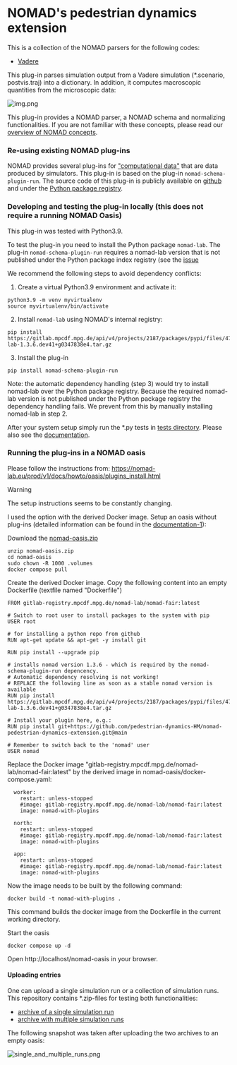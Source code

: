 # NOMAD's pedestrian dynamics extension 

This is a collection of the NOMAD parsers for the following codes:
- [Vadere](https://www.vadere.org)

This plug-in parses simulation output from a Vadere simulation (*.scenario, postvis.traj) into a dictionary.
In addition, it computes macroscopic quantities from the microscopic data:


![img.png](docs/images/macroscopic_qunatities.png)




This plug-in provides a NOMAD parser, a NOMAD schema and normalizing functionalities.
If you are not familiar with these concepts, please read our [overview of NOMAD concepts](docs/concepts/plugin_types_and_data_processing.md).


### Re-using existing NOMAD plug-ins

NOMAD provides several plug-ins for ["computational data"](https://nomad-lab.eu/prod/v1/docs/examples/computational_data/schema_plugins.html) that are data produced by simulators.
This plug-in is based on the plug-in ```nomad-schema-plugin-run```. 
The source code of this plug-in is publicly available on [github](https://github.com/nomad-coe/nomad-schema-plugin-run) 
and under the [Python package registry](https://pypi.org/project/nomad-schema-plugin-run/).





### Developing and testing the plug-in locally (this does not require a running NOMAD Oasis)
This plug-in was tested with Python3.9.

To test the plug-in you need to install the Python package ```nomad-lab```. The plug-in ```nomad-schema-plugin-run``` requires a 
nomad-lab version that is not published under the Python package index registry (see the [issue](https://github.com/pedestrian-dynamics-HM/nomad-pedestrian-dynamics-extension/issues/3)

We recommend the following steps to avoid dependency conflicts:

1. Create a virtual Python3.9 environment and activate it:
```
python3.9 -m venv myvirtualenv
source myvirtualenv/bin/activate
```
2. Install ```nomad-lab``` using NOMAD's internal registry:
```
pip install https://gitlab.mpcdf.mpg.de/api/v4/projects/2187/packages/pypi/files/472e0cb3bc16d51251a84464686db9e1ce80791a945ffa5faa3e69ee869b6012/nomad-lab-1.3.6.dev41+g0347838e4.tar.gz
```
3. Install the plug-in 
```
pip install nomad-schema-plugin-run
```
Note: the automatic dependency handling (step 3) would try to install nomad-lab over the Python package registry.
Because the required nomad-lab version is not published under the Python package registry the dependency handling fails.
We prevent from this by manually installing nomad-lab in step 2.

After your system setup simply run the *.py tests in [tests directory](tests).
Please also see the [documentation](docs/index.md).


### Running the plug-ins in a NOMAD oasis

Please follow the instructions from: https://nomad-lab.eu/prod/v1/docs/howto/oasis/plugins_install.html

> [!WARNING]
> The setup instructions seems to be constantly changing.

I used the option with the derived Docker image.
Setup an oasis without plug-ins (detailed information can be found in the [documentation-1](https://nomad-lab.eu/prod/v1/docs/howto/oasis/install.html)):

Download the [nomad-oasis.zip](https://nomad-lab.eu/prod/v1/docs/assets/nomad-oasis.zip)
```
unzip nomad-oasis.zip
cd nomad-oasis
sudo chown -R 1000 .volumes
docker compose pull
```

Create the derived Docker image. Copy the following content into an empty Dockerfile (textfile named "Dockerfile") 

```
FROM gitlab-registry.mpcdf.mpg.de/nomad-lab/nomad-fair:latest

# Switch to root user to install packages to the system with pip
USER root

# for installing a python repo from github
RUN apt-get update && apt-get -y install git

RUN pip install --upgrade pip

# installs nomad version 1.3.6 - which is required by the nomad-schema-plugin-run depencency. 
# Automatic dependency resolving is not working! 
# REPLACE the following line as soon as a stable nomad version is available
RUN pip install https://gitlab.mpcdf.mpg.de/api/v4/projects/2187/packages/pypi/files/472e0cb3bc16d51251a84464686db9e1ce80791a945ffa5faa3e69ee869b6012/nomad-lab-1.3.6.dev41+g0347838e4.tar.gz

# Install your plugin here, e.g.:
RUN pip install git+https://github.com/pedestrian-dynamics-HM/nomad-pedestrian-dynamics-extension.git@main

# Remember to switch back to the 'nomad' user
USER nomad
```

Replace the Docker image "gitlab-registry.mpcdf.mpg.de/nomad-lab/nomad-fair:latest" by the derived image in nomad-oasis/docker-compose.yaml:

```
  worker:
    restart: unless-stopped
    #image: gitlab-registry.mpcdf.mpg.de/nomad-lab/nomad-fair:latest
    image: nomad-with-plugins

  north:
    restart: unless-stopped
    #image: gitlab-registry.mpcdf.mpg.de/nomad-lab/nomad-fair:latest
    image: nomad-with-plugins

  app:
    restart: unless-stopped
    #image: gitlab-registry.mpcdf.mpg.de/nomad-lab/nomad-fair:latest
    image: nomad-with-plugins
```
Now the image needs to be built by the following command:
```
docker build -t nomad-with-plugins .
```
This command builds the docker image from the Dockerfile in the current working
directory. 

Start the oasis
```
docker compose up -d
```
Open http://localhost/nomad-oasis in your browser.

#### Uploading entries

One can upload a single simulation run or a collection of simulation runs. 
This repository contains *.zip-files for testing both functionalities:
- [archive of a single simulation run](tests/data/basic_2_density_discrete_ca_2024-09-23_15-52-24.887.zip)
- [archive with multiple simulation runs](tests/data/several_simulation_runs.zip)

The following snapshot was taken after uploading the two archives to an empty oasis:

![single_and_multiple_runs.png](docs/images/single_and_multiple_runs.png)









